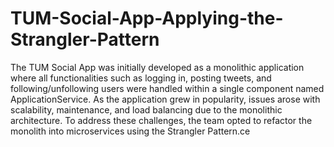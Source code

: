 # TUM-Social-App-Applying-the-Strangler-Pattern
The TUM Social App was initially developed as a monolithic application where all functionalities such as logging in, posting tweets, and following/unfollowing users were handled within a single component named ApplicationService. As the application grew in popularity, issues arose with scalability, maintenance, and load balancing due to the monolithic architecture. To address these challenges, the team opted to refactor the monolith into microservices using the Strangler Pattern.ce
